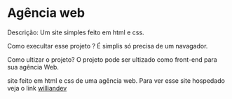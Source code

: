 # Agência web

Descrição: Um site simples feito em html e css.

Como execultar esse projeto ? É simplis só precisa de um navagador.

Como ultizar o projeto?  O projeto pode ser ultizado como front-end para sua agência Web.


site feito em html e css de uma agência web. Para ver esse site hospedado veja o link [williandev](https://williamdev.com.br/portfolio/)
